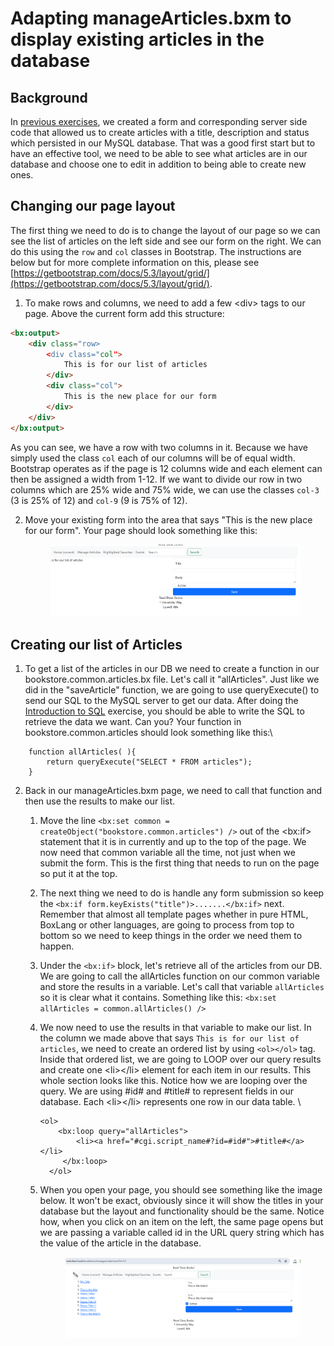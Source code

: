 # Adapting manageArticles.bxm to display existing articles in the database

## Background

In [previous exercises](../../week-3-working-forms-and-our-first-table/working-forms/capturing-your-form-data.md), we created a form and corresponding server side code that allowed us to create articles with a title, description and status which persisted in our MySQL database. That was a good first start but to have an effective tool, we need to be able to see what articles are in our database and choose one to edit in addition to being able to create new ones.&#x20;

## Changing our page layout

The first thing we need to do is to change the layout of our page so we can see the list of articles on the left side and see our form on the right. We can do this using the `row` and `col` classes in Bootstrap. The instructions are below but for more complete information on this, please see [https://getbootstrap.com/docs/5.3/layout/grid/](https://getbootstrap.com/docs/5.3/layout/grid/).

1. To make rows and columns, we need to add a few \<div> tags to our page. Above the current form add this structure:

```html
<bx:output>
    <div class="row>
        <div class="col">
            This is for our list of articles
        </div>
        <div class="col">
            This is the new place for our form
        </div>
    </div>
</bx:output>
```

As you can see, we have a row with two columns in it. Because we have simply used the class `col` each of our columns will be of equal width. Bootstrap operates as if the page is 12 columns wide and each element can then be assigned a width from 1-12. If we want to divide our row in two columns which are 25% wide and 75% wide, we can use the classes `col-3` (3 is 25% of 12) and `col-9`  (9 is 75% of 12).  &#x20;

2.  Move your existing form into the area that says "This is the new place for our form". Your page should look something like this:

    <figure><img src="../../.gitbook/assets/image (1) (1) (1) (1) (1).png" alt=""><figcaption></figcaption></figure>

## Creating our list of Articles

1. To get a list of the articles in our DB we need to create a function in our bookstore.common.articles.bx file. Let's call it "allArticles". Just like we did in the "saveArticle" function, we are going to use queryExecute() to send our SQL to the MySQL server to get our data. After doing the [Introduction to SQL](../introduction-to-sql.md) exercise, you should be able to write the SQL to retrieve the data we want. Can you? Your function in bookstore.common.articles should look something like this:\


```boxlang
    function allArticles( ){
        return queryExecute("SELECT * FROM articles");
    }
```

2. Back in our manageArticles.bxm page, we need to call that function and then use the results to make our list.&#x20;
   1. Move the line `<bx:set common = createObject("bookstore.common.articles") />` out of the \<bx:if> statement that it is in currently and up to the top of the page. We now need that common variable all the time, not just when we submit the form. This is the first thing that needs to run on the page so put it at the top.&#x20;
   2. The next thing we need to do is handle any form submission so keep the `<bx:if form.keyExists("title")>.......</bx:if>`  next. Remember that almost all template pages whether in pure HTML, BoxLang or other languages, are going to process from top to bottom so we need to keep things in the order we need them to happen.&#x20;
   3. Under the `<bx:if>` block, let's retrieve all of the articles from our DB. We are going to call the allArticles function on our common variable and store the results in a variable. Let's call that variable `allArticles` so it is clear what it contains.  Something like this:  `<bx:set allArticles = common.allArticles() />`
   4.  We now need to use the results in that variable to make our list. In the column we made above that says `This is for our list of articles`, we need to create an ordered list by using `<ol></ol>` tag. Inside that ordered list, we are going to LOOP over our query results and create one \<li>\</li> element for each item in our results. This whole section looks like this. Notice how we are looping over the query. We are using #id# and #title# to represent fields in our database. Each \<li>\</li> represents one row in our data table. \


       ```boxlang
       <ol>
           <bx:loop query="allArticles">
               <li><a href="#cgi.script_name#?id=#id#">#title#</a></li>
            </bx:loop>
         </ol>
       ```


   5.  When you open your page, you should see something like the image below. It won't be exact, obviously since it will show the titles in your database but the layout and functionality should be the same. Notice how, when you click on an item on the left, the same page opens but we are passing a variable called id in the URL query string which has the value of the article in the database.&#x20;

       <figure><img src="../../.gitbook/assets/image (17).png" alt=""><figcaption></figcaption></figure>

